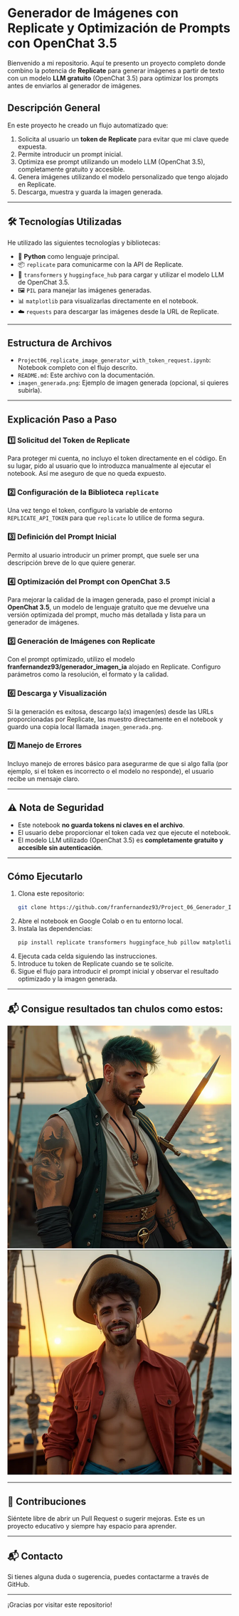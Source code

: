 #  Generador de Imágenes con Replicate y Optimización de Prompts con OpenChat 3.5

Bienvenido a mi repositorio. Aquí te presento un proyecto completo donde combino la potencia de **Replicate** para generar imágenes a partir de texto con un modelo **LLM gratuito** (OpenChat 3.5) para optimizar los prompts antes de enviarlos al generador de imágenes.

##  Descripción General

En este proyecto he creado un flujo automatizado que:
1. Solicita al usuario un **token de Replicate** para evitar que mi clave quede expuesta.
2. Permite introducir un prompt inicial.
3. Optimiza ese prompt utilizando un modelo LLM (OpenChat 3.5), completamente gratuito y accesible.
4. Genera imágenes utilizando el modelo personalizado que tengo alojado en Replicate.
5. Descarga, muestra y guarda la imagen generada.

---

## 🛠️ Tecnologías Utilizadas

He utilizado las siguientes tecnologías y bibliotecas:

- 🐍 **Python** como lenguaje principal.
- 📦 `replicate` para comunicarme con la API de Replicate.
- 🤖 `transformers` y `huggingface_hub` para cargar y utilizar el modelo LLM de OpenChat 3.5.
- 🖼️ `PIL` para manejar las imágenes generadas.
- 📊 `matplotlib` para visualizarlas directamente en el notebook.
- ☁️ `requests` para descargar las imágenes desde la URL de Replicate.

---

##  Estructura de Archivos

- `Project06_replicate_image_generator_with_token_request.ipynb`: Notebook completo con el flujo descrito.
- `README.md`: Este archivo con la documentación.
- `imagen_generada.png`: Ejemplo de imagen generada (opcional, si quieres subirla).

---

##  Explicación Paso a Paso

### 1️⃣ Solicitud del Token de Replicate
Para proteger mi cuenta, no incluyo el token directamente en el código. En su lugar, pido al usuario que lo introduzca manualmente al ejecutar el notebook. Así me aseguro de que no queda expuesto.

### 2️⃣ Configuración de la Biblioteca `replicate`
Una vez tengo el token, configuro la variable de entorno `REPLICATE_API_TOKEN` para que `replicate` lo utilice de forma segura.

### 3️⃣ Definición del Prompt Inicial
Permito al usuario introducir un primer prompt, que suele ser una descripción breve de lo que quiere generar.

### 4️⃣ Optimización del Prompt con OpenChat 3.5
Para mejorar la calidad de la imagen generada, paso el prompt inicial a **OpenChat 3.5**, un modelo de lenguaje gratuito que me devuelve una versión optimizada del prompt, mucho más detallada y lista para un generador de imágenes.

### 5️⃣ Generación de Imágenes con Replicate
Con el prompt optimizado, utilizo el modelo **franfernandez93/generador_imagen_ia** alojado en Replicate. Configuro parámetros como la resolución, el formato y la calidad.

### 6️⃣ Descarga y Visualización
Si la generación es exitosa, descargo la(s) imagen(es) desde las URLs proporcionadas por Replicate, las muestro directamente en el notebook y guardo una copia local llamada `imagen_generada.png`.

### 7️⃣ Manejo de Errores
Incluyo manejo de errores básico para asegurarme de que si algo falla (por ejemplo, si el token es incorrecto o el modelo no responde), el usuario recibe un mensaje claro.

---

## ⚠️ Nota de Seguridad

- Este notebook **no guarda tokens ni claves en el archivo**.
- El usuario debe proporcionar el token cada vez que ejecute el notebook.
- El modelo LLM utilizado (OpenChat 3.5) es **completamente gratuito y accesible sin autenticación**.

---

##  Cómo Ejecutarlo

1. Clona este repositorio:
    ```bash
    git clone https://github.com/franfernandez93/Project_06_Generador_Imagenes_OpenChat_Replicate)
    ```
2. Abre el notebook en Google Colab o en tu entorno local.
3. Instala las dependencias:
    ```bash
    pip install replicate transformers huggingface_hub pillow matplotlib
    ```
4. Ejecuta cada celda siguiendo las instrucciones.
5. Introduce tu token de Replicate cuando se te solicite.
6. Sigue el flujo para introducir el prompt inicial y observar el resultado optimizado y la imagen generada.

---
## 📬 Consigue resultados tan chulos como estos:

![Zoro](https://github.com/franfernandez93/Project_06_Generador_Imagenes_OpenChat_Replicate/blob/main/zoro%20yo.png?raw=true)
![Lufy](https://github.com/franfernandez93/Project_06_Generador_Imagenes_OpenChat_Replicate/blob/main/yooo.png?raw=true)





---

## 🤝 Contribuciones

Siéntete libre de abrir un Pull Request o sugerir mejoras. Este es un proyecto educativo y siempre hay espacio para aprender.

---

## 📬 Contacto

Si tienes alguna duda o sugerencia, puedes contactarme a través de GitHub.

---

¡Gracias por visitar este repositorio!
